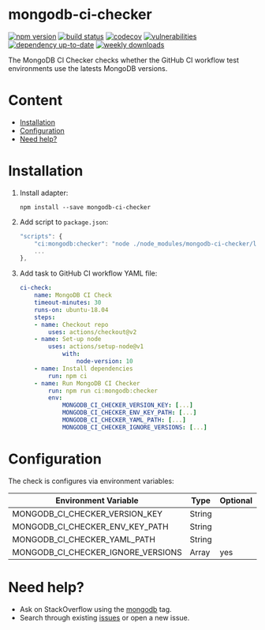 # mongodb-ci-checker <!-- omit in toc -->

[![npm version](https://badge.fury.io/js/mongodb-ci-checker.svg)](https://badge.fury.io/js/mongodb-ci-checker)
[![build status](https://github.com/mtrezza/mongodb-ci-checker/workflows/ci/badge.svg?branch=main)](https://github.com/mtrezza/mongodb-ci-checker/actions?query=workflow%3Aci+branch%3Amain)
[![codecov](https://codecov.io/gh/mtrezza/mongodb-ci-checker/branch/main/graph/badge.svg)](https://codecov.io/gh/mtrezza/mongodb-ci-checker)
[![vulnerabilities](https://snyk.io/test/github/mtrezza/mongodb-ci-checker/badge.svg)](https://snyk.io/test/github/mtrezza/mongodb-ci-checker)
[![dependency up-to-date](https://img.shields.io/librariesio/release/npm/mongodb-ci-checker)](https://libraries.io/npm/mongodb-ci-checker)
[![weekly downloads](https://img.shields.io/npm/dw/mongodb-ci-checker)](https://www.npmjs.com/package/mongodb-ci-checker)

The MongoDB CI Checker checks whether the GitHub CI workflow test environments use the latests MongoDB versions.

# Content <!-- omit in toc -->

- [Installation](#installation)
- [Configuration](#configuration)
- [Need help?](#need-help)

# Installation

1. Install adapter:
    ```
    npm install --save mongodb-ci-checker
    ```
2. Add script to `package.json`:
    ```js
    "scripts": {
        "ci:mongodb:checker": "node ./node_modules/mongodb-ci-checker/lib",
        ...
    },
    ```
3. Add task to GitHub CI workflow YAML file:
    ```yaml
    ci-check:
        name: MongoDB CI Check
        timeout-minutes: 30
        runs-on: ubuntu-18.04
        steps:
        - name: Checkout repo
            uses: actions/checkout@v2
        - name: Set-up node
            uses: actions/setup-node@v1
                with:
                    node-version: 10
        - name: Install dependencies
            run: npm ci
        - name: Run MongoDB CI Checker
            run: npm run ci:mongodb:checker
            env:
                MONGODB_CI_CHECKER_VERSION_KEY: [...]
                MONGODB_CI_CHECKER_ENV_KEY_PATH: [...]
                MONGODB_CI_CHECKER_YAML_PATH: [...]
                MONGODB_CI_CHECKER_IGNORE_VERSIONS: [...]
    ```

# Configuration

The check is configures via environment variables:

| Environment Variable               | Type          | Optional | Default | Example Value                         |
|------------------------------------|---------------|----------|---------|---------------------------------------|
| MONGODB_CI_CHECKER_VERSION_KEY     | String        |          |         | 'MONGODB_VERSION'                     |
| MONGODB_CI_CHECKER_ENV_KEY_PATH    | String        |          |         | 'jobs.tests.strategy.matrix.include'; |
| MONGODB_CI_CHECKER_YAML_PATH       | String        |          |         | './.github/workflows/ci.yml'          |
| MONGODB_CI_CHECKER_IGNORE_VERSIONS | Array<String> | yes      | []      | ['~4.7.0']                            |

# Need help?

- Ask on StackOverflow using the [mongodb](https://stackoverflow.com/questions/tagged/mongodb) tag.
- Search through existing [issues](https://github.com/mtrezza/mongodb-ci-checker/issues) or open a new issue.